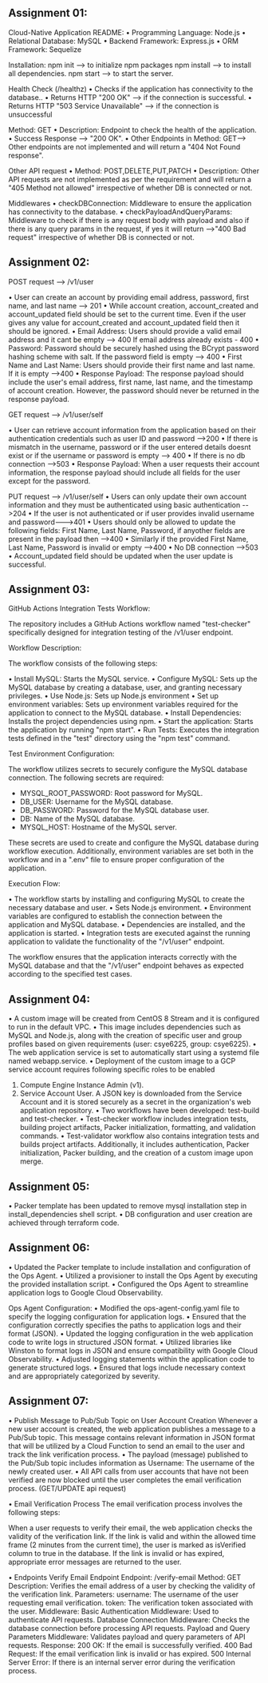 ## Assignment 01:
Cloud-Native Application README:
•	Programming Language: Node.js
•	Relational Database: MySQL
•	Backend Framework: Express.js
•	ORM Framework: Sequelize

Installation:
npm init --> to initialize npm packages
npm install —> to install all dependencies.
npm start —> to start the server.

Health Check (/healthz)
•	Checks if the application has connectivity to the database..
•	Returns HTTP "200 OK" —> if the connection is successful.
•	Returns HTTP "503 Service Unavailable" —> if the connection is unsuccessful

Method: GET
•	Description: Endpoint to check the health of the application.
•	Success Response —> "200 OK".
•	Other Endpoints in Method: GET—> Other endpoints are not implemented and will return a "404 Not Found response".

Other API request
•	Method: POST,DELETE,PUT,PATCH
•	Description: Other API requests are not implemented as per the requirement and will return a "405 Method not allowed" irrespective of whether DB is connected or not.

Middlewares
•	checkDBConnection: Middleware to ensure the application has connectivity to the database.
•	checkPayloadAndQueryParams: Middleware to check if there is any request body with payload and also if there is any query params in the request, if yes it will return —>"400 Bad request" irrespective of whether DB is connected or not.

## Assignment 02:

POST request --> /v1/user

• User can create an account by providing email address, password, first name, and last name --> 201
• While account creation, account_created and account_updated field should be set to the current time. Even if the user gives any value for account_created and account_updated field then it should be ignored.
• Email Address: Users should provide a valid email address and it cant be empty --> 400
                 If email address already exists - 400
• Password: Password should be securely hashed using the BCrypt password hashing scheme with salt.
            If the password field is empty --> 400
• First Name and Last Name: Users should provide their first name and last name.
                            If it is empty -->400
• Response Payload: The response payload should include the user's email address, first name, last name, and the timestamp of account creation. However, the password should never be returned in the response payload.

GET request --> /v1/user/self

• User can retrieve account information from the application based on their authentication credentials such as user ID and password -->200
• If there is mismatch in the username, password or if the user entered details doesnt exist or if the username or password is empty --> 400
• If there is no db connection -->503
• Response Payload: When a user requests their account information, the response payload should include all fields for the user except for the password.


PUT request --> /v1/user/self
• Users can only update their own account information and they must be authenticated using basic authentication -->204
• If the user is not authenticated or if user provides invalid username and password--->401
• Users should only be allowed to update the following fields: First Name, Last Name, Password, if anyother fields are present in the payload then -->400
• Similarly if the provided First Name, Last Name, Password is invalid or empty -->400
• No DB connection -->503
• Account_updated field should be updated when the user update is successful.

## Assignment 03:

GitHub Actions Integration Tests Workflow:

 The repository includes a GitHub Actions workflow named "test-checker" specifically designed for integration testing of the /v1/user endpoint.

Workflow Description:

The workflow consists of the following steps:

• Install MySQL: Starts the MySQL service.
• Configure MySQL: Sets up the MySQL database by creating a database, user, and granting necessary privileges.
• Use Node.js: Sets up Node.js environment 
• Set up environment variables: Sets up environment variables required for the application to connect to the MySQL database.
• Install Dependencies: Installs the project dependencies using npm.
• Start the application: Starts the application by running "npm start".
• Run Tests: Executes the integration tests defined in the "test" directory using the "npm test" command.

Test Environment Configuration:

The workflow utilizes secrets to securely configure the MySQL database connection. The following secrets are required:

- MYSQL_ROOT_PASSWORD: Root password for MySQL.
- DB_USER: Username for the MySQL database.
- DB_PASSWORD: Password for the MySQL database user.
- DB: Name of the MySQL database.
- MYSQL_HOST: Hostname of the MySQL server.

These secrets are used to create and configure the MySQL database during workflow execution. Additionally, environment variables are set both in the workflow and in a ".env" file to ensure proper configuration of the application.

 Execution Flow:

• The workflow starts by installing and configuring MySQL to create the necessary database and user.
• Sets Node.js environment.
• Environment variables are configured to establish the connection between the application and MySQL database.
• Dependencies are installed, and the application is started.
• Integration tests are executed against the running application to validate the functionality of the "/v1/user" endpoint.

The workflow ensures that the application interacts correctly with the MySQL database and that the "/v1/user" endpoint behaves as expected according to the specified test cases.

## Assignment 04:
 
• A custom image will be created from CentOS 8 Stream and it is configured to run in the default VPC.
• This image includes dependencies such as MySQL and Node.js, along with the creation of specific user and group profiles based on given requirements  (user: csye6225, group: csye6225).
• The web application service is set to automatically start using a systemd file named webapp.service.
• Deployment of the custom image to a GCP service account requires following specific roles to be enabled
1. Compute Engine Instance Admin (v1).
2. Service Account User.
A JSON key is downloaded from the Service Account and it is stored securely as a secret in the organization's web application repository.
• Two workflows have been developed: test-build and test-checker.
• Test-checker workflow includes integration tests, building project artifacts, Packer initialization, formatting, and validation commands.
• Test-validator workflow also contains integration tests and builds project artifacts. Additionally, it includes authentication, Packer initialization, Packer building, and the creation of a custom image upon merge.

## Assignment 05:
• Packer template has been updated to remove mysql installation step in install_dependencies shell script.
• DB configuration and user creation are achieved through terraform code.


## Assignment 06:
• Updated the Packer template to include installation and configuration of the Ops Agent.
• Utilized a provisioner to install the Ops Agent by executing the provided installation script.
• Configured the Ops Agent to streamline application logs to Google Cloud Observability.

Ops Agent Configuration:
• Modified the ops-agent-config.yaml file to specify the logging configuration for application logs.
• Ensured that the configuration correctly specifies the paths to application logs and their format (JSON).
• Updated the logging configuration in the web application code to write logs in structured JSON format.
• Utilized libraries like Winston to format logs in JSON and ensure compatibility with Google Cloud Observability.
• Adjusted logging statements within the application code to generate structured logs.
• Ensured that logs include necessary context and are appropriately categorized by severity.


## Assignment 07:
• Publish Message to Pub/Sub Topic on User Account Creation
Whenever a new user account is created, the web application publishes a message to a Pub/Sub topic. This message contains relevant information in JSON format that will be utilized by a Cloud Function to send an email to the user and track the link verification process.
• The payload (message) published to the Pub/Sub topic includes information as 
Username: The username of the newly created user.
• All API calls from user accounts that have not been verified are now blocked until the user completes the email verification process. (GET/UPDATE api request)

• Email Verification Process
The email verification process involves the following steps:

When a user requests to verify their email, the web application checks the validity of the verification link.
If the link is valid and within the allowed time frame (2 minutes from the current time), the user is marked as isVerified column to true in the database.
If the link is invalid or has expired, appropriate error messages are returned to the user.

• Endpoints
Verify Email Endpoint
Endpoint: /verify-email
Method: GET
Description: Verifies the email address of a user by checking the validity of the verification link.
Parameters:
username: The username of the user requesting email verification.
token: The verification token associated with the user.
Middleware:
Basic Authentication Middleware: Used to authenticate API requests.
Database Connection Middleware: Checks the database connection before processing API requests.
Payload and Query Parameters Middleware: Validates payload and query parameters of API requests.
Response:
200 OK: If the email is successfully verified.
400 Bad Request: If the email verification link is invalid or has expired.
500 Internal Server Error: If there is an internal server error during the verification process.

